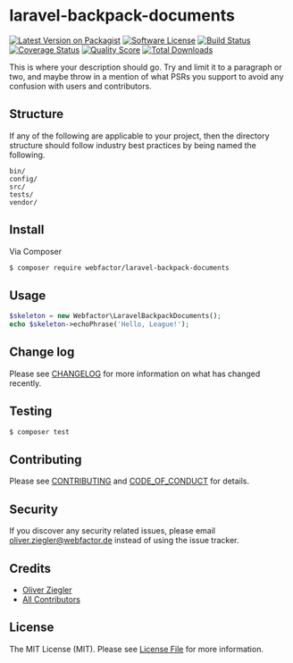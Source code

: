 # laravel-backpack-documents

[![Latest Version on Packagist][ico-version]][link-packagist]
[![Software License][ico-license]](LICENSE.md)
[![Build Status][ico-travis]][link-travis]
[![Coverage Status][ico-scrutinizer]][link-scrutinizer]
[![Quality Score][ico-code-quality]][link-code-quality]
[![Total Downloads][ico-downloads]][link-downloads]

This is where your description should go. Try and limit it to a paragraph or two, and maybe throw in a mention of what
PSRs you support to avoid any confusion with users and contributors.

## Structure

If any of the following are applicable to your project, then the directory structure should follow industry best practices by being named the following.

```
bin/        
config/
src/
tests/
vendor/
```


## Install

Via Composer

``` bash
$ composer require webfactor/laravel-backpack-documents
```

## Usage

``` php
$skeleton = new Webfactor\LaravelBackpackDocuments();
echo $skeleton->echoPhrase('Hello, League!');
```

## Change log

Please see [CHANGELOG](CHANGELOG.md) for more information on what has changed recently.

## Testing

``` bash
$ composer test
```

## Contributing

Please see [CONTRIBUTING](CONTRIBUTING.md) and [CODE_OF_CONDUCT](CODE_OF_CONDUCT.md) for details.

## Security

If you discover any security related issues, please email oliver.ziegler@webfactor.de instead of using the issue tracker.

## Credits

- [Oliver Ziegler][link-author]
- [All Contributors][link-contributors]

## License

The MIT License (MIT). Please see [License File](LICENSE.md) for more information.

[ico-version]: https://img.shields.io/packagist/v/webfactor/laravel-backpack-documents.svg?style=flat-square
[ico-license]: https://img.shields.io/badge/license-MIT-brightgreen.svg?style=flat-square
[ico-travis]: https://img.shields.io/travis/webfactor/laravel-backpack-documents/master.svg?style=flat-square
[ico-scrutinizer]: https://img.shields.io/scrutinizer/coverage/g/webfactor/laravel-backpack-documents.svg?style=flat-square
[ico-code-quality]: https://img.shields.io/scrutinizer/g/webfactor/laravel-backpack-documents.svg?style=flat-square
[ico-downloads]: https://img.shields.io/packagist/dt/webfactor/laravel-backpack-documents.svg?style=flat-square

[link-packagist]: https://packagist.org/packages/webfactor/laravel-backpack-documents
[link-travis]: https://travis-ci.org/webfactor/laravel-backpack-documents
[link-scrutinizer]: https://scrutinizer-ci.com/g/webfactor/laravel-backpack-documents/code-structure
[link-code-quality]: https://scrutinizer-ci.com/g/webfactor/laravel-backpack-documents
[link-downloads]: https://packagist.org/packages/webfactor/laravel-backpack-documents
[link-author]: https://github.com/OliverZiegler
[link-contributors]: ../../contributors
